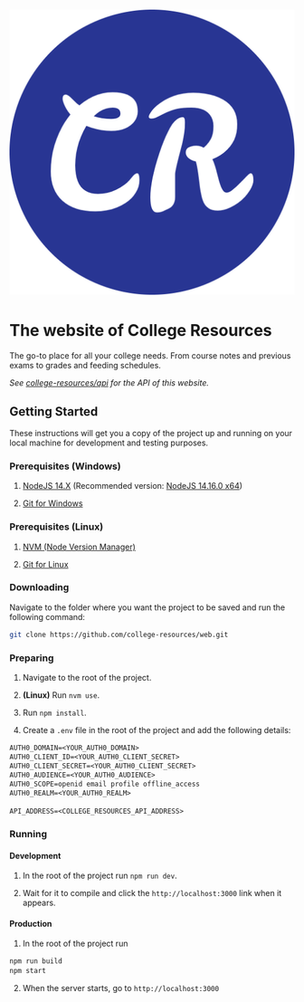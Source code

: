 # <p align="center">![College Resources](https://raw.githubusercontent.com/college-resources/static/master/cores_logo_512.png)</p>

# The website of College Resources

The go-to place for all your college needs. From course notes and previous exams to grades and feeding schedules.

_See [college-resources/api](https://github.com/college-resources/api) for the API of this website._

## Getting Started

These instructions will get you a copy of the project up and running on your local machine for development and testing purposes.

### Prerequisites (Windows)

1. [NodeJS 14.X](https://nodejs.org/dist/latest-v14.x)
   (Recommended version: [NodeJS 14.16.0 x64](https://nodejs.org/dist/v14.16.0/node-v14.16.0-x64.msi))

2. [Git for Windows](https://git-scm.com/download/win)

### Prerequisites (Linux)

1. [NVM (Node Version Manager)](https://github.com/nvm-sh/nvm#installing-and-updating)

2. [Git for Linux](https://git-scm.com/download/linux)

### Downloading

Navigate to the folder where you want the project to be saved and run the following command:

```bash
git clone https://github.com/college-resources/web.git
```

### Preparing

1. Navigate to the root of the project.

2. **(Linux)** Run `nvm use`.

3. Run `npm install`.

4. Create a `.env` file in the root of the project and add the following details:

```dotenv
AUTH0_DOMAIN=<YOUR_AUTH0_DOMAIN>
AUTH0_CLIENT_ID=<YOUR_AUTH0_CLIENT_SECRET>
AUTH0_CLIENT_SECRET=<YOUR_AUTH0_CLIENT_SECRET>
AUTH0_AUDIENCE=<YOUR_AUTH0_AUDIENCE>
AUTH0_SCOPE=openid email profile offline_access
AUTH0_REALM=<YOUR_AUTH0_REALM>

API_ADDRESS=<COLLEGE_RESOURCES_API_ADDRESS>
```

### Running

#### Development

1. In the root of the project run `npm run dev`.

2. Wait for it to compile and click the `http://localhost:3000` link when it appears.

#### Production

1. In the root of the project run

```bash
npm run build
npm start
```

2. When the server starts, go to `http://localhost:3000`
